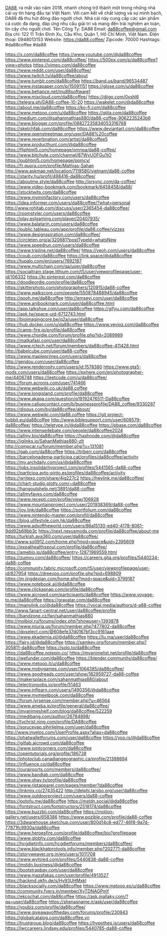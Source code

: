 <a href="https://da88.coffee/">DA88</a>, ra mắt vào năm 2018, nhanh chóng trở thành một trong những nhà cái uy tín hàng đầu tại Việt Nam. Với cam kết về chất lượng và sự minh bạch, DA88 đã thu hút đông đảo người chơi. Nhà cái này cung cấp các sản phẩm cá cược đa dạng, đáp ứng nhu cầu giải trí và mang đến trải nghiệm an toàn, tin cậy cho người chơi.
Tên Công Ty: DA88
Email: da88coffee@gmail.com
Địa chỉ: 122 11 Trần Đình Xu, Cầu Kho, Quận 1, Hồ Chí Minh, Việt Nam.
Điện thoại: 0948013153
Website: <a href="https://da88.coffee/">https://da88.coffee/</a>
Zipcode: 70000
Hashtags: #da88coffee #da88

<a href="https://x.com/da88coffee">https://x.com/da88coffee</a>
<a href="https://www.youtube.com/@da88coffee">https://www.youtube.com/@da88coffee</a>
<a href="https://www.pinterest.com/da88coffee/">https://www.pinterest.com/da88coffee/</a>
<a href="https://500px.com/p/da88coffee?view=photos">https://500px.com/p/da88coffee?view=photos</a>
<a href="https://vimeo.com/da88coffee">https://vimeo.com/da88coffee</a>
<a href="https://www.reddit.com/user/da88coffee/">https://www.reddit.com/user/da88coffee/</a>
<a href="https://www.twitch.tv/da88coffee/about">https://www.twitch.tv/da88coffee/about</a>
<a href="https://www.tumblr.com/da88coffee">https://www.tumblr.com/da88coffee</a>
<a href="https://band.us/band/96534487">https://band.us/band/96534487</a>
<a href="https://www.instapaper.com/p/15091151">https://www.instapaper.com/p/15091151</a>
<a href="https://glose.com/u/da88coffee">https://glose.com/u/da88coffee</a>
<a href="https://www.behance.net/mu88software1">https://www.behance.net/mu88software1</a>
<a href="https://www.mixcloud.com/da88coffee/">https://www.mixcloud.com/da88coffee/</a>
<a href="https://diigo.com/0xshl6">https://diigo.com/0xshl6</a>
<a href="https://telegra.ph/DA88-coffee-10-20">https://telegra.ph/DA88-coffee-10-20</a>
<a href="https://wakelet.com/@da88coffee">https://wakelet.com/@da88coffee</a>
<a href="https://about.me/da88coffee">https://about.me/da88coffee</a>
<a href="https://ko-fi.com/da88coffee">https://ko-fi.com/da88coffee</a>
<a href="https://www.metooo.com/u/da88coffee">https://www.metooo.com/u/da88coffee</a>
<a href="https://qiita.com/da88coffee">https://qiita.com/da88coffee</a>
<a href="https://medium.com/@sahanmathias880/da88-coffee-9062235243b6">https://medium.com/@sahanmathias880/da88-coffee-9062235243b6</a>
<a href="https://www.blogger.com/profile/08827235834053316768">https://www.blogger.com/profile/08827235834053316768</a>
<a href="https://sketchfab.com/da88coffee">https://sketchfab.com/da88coffee</a>
<a href="https://www.deviantart.com/da88coffee">https://www.deviantart.com/da88coffee</a>
<a href="https://www.openstreetmap.org/user/DA88%20coffee">https://www.openstreetmap.org/user/DA88%20coffee</a>
<a href="https://www.reverbnation.com/artist/da88coffee5">https://www.reverbnation.com/artist/da88coffee5</a>
<a href="https://www.producthunt.com/@da88coffee">https://www.producthunt.com/@da88coffee</a>
<a href="https://fliphtml5.com/homepage/omnpa/da88-coffee/">https://fliphtml5.com/homepage/omnpa/da88-coffee/</a>
<a href="https://www.bitchute.com/channel/87WvUOFGu1tO">https://www.bitchute.com/channel/87WvUOFGu1tO</a>
<a href="https://pubhtml5.com/homepage/ppmcy/">https://pubhtml5.com/homepage/ppmcy/</a>
<a href="https://fr.quora.com/profile/Mathias-Sahan">https://fr.quora.com/profile/Mathias-Sahan</a>
<a href="http://www.askmap.net/location/7119580/vietnam/da88-coffee">http://www.askmap.net/location/7119580/vietnam/da88-coffee</a>
<a href="https://starity.hu/profil/498416-da88coffee/">https://starity.hu/profil/498416-da88coffee/</a>
<a href="https://aboutme.style/da88coffee">https://aboutme.style/da88coffee</a>
<a href="http://prsync.com/da-coffee/">http://prsync.com/da-coffee/</a>
<a href="https://www.video-bookmark.com/bookmark/6458458/da88/">https://www.video-bookmark.com/bookmark/6458458/da88/</a>
<a href="https://stocktwits.com/da88coffee">https://stocktwits.com/da88coffee</a>
<a href="https://www.myminifactory.com/users/da88coffee">https://www.myminifactory.com/users/da88coffee</a>
<a href="https://idea.informer.com/users/da88coffee/?what=personal">https://idea.informer.com/users/da88coffee/?what=personal</a>
<a href="http://www.rohitab.com/discuss/user/2365454-da88coffee/">http://www.rohitab.com/discuss/user/2365454-da88coffee/</a>
<a href="https://roomstyler.com/users/da88coffee">https://roomstyler.com/users/da88coffee</a>
<a href="https://play.eslgaming.com/player/20407935/">https://play.eslgaming.com/player/20407935/</a>
<a href="https://www.balatarin.com/users/da88coffee">https://www.balatarin.com/users/da88coffee</a>
<a href="https://public.tableau.com/app/profile/da88.coffee/vizzes">https://public.tableau.com/app/profile/da88.coffee/vizzes</a>
<a href="https://www.designspiration.com/da88coffee/">https://www.designspiration.com/da88coffee/</a>
<a href="https://circleten.org/a/320681?postTypeId=whatsNew">https://circleten.org/a/320681?postTypeId=whatsNew</a>
<a href="https://www.speedrun.com/users/da88coffee">https://www.speedrun.com/users/da88coffee</a>
<a href="https://www.tripline.net/da88coffee/">https://www.tripline.net/da88coffee/</a>
<a href="https://veoh.com/users/da88coffee">https://veoh.com/users/da88coffee</a>
<a href="https://coub.com/da88coffee">https://coub.com/da88coffee</a>
<a href="https://link.space/@da88coffee">https://link.space/@da88coffee</a>
<a href="https://tupalo.com/en/users/7692187">https://tupalo.com/en/users/7692187</a>
<a href="https://www.multichain.com/qa/user/da88coffee">https://www.multichain.com/qa/user/da88coffee</a>
<a href="https://socialtrain.stage.lithium.com/t5/user/viewprofilepage/user-id/106332">https://socialtrain.stage.lithium.com/t5/user/viewprofilepage/user-id/106332</a>
<a href="https://kr.pinterest.com/da88coffee">https://kr.pinterest.com/da88coffee</a>
<a href="https://doodleordie.com/profile/da88coffee">https://doodleordie.com/profile/da88coffee</a>
<a href="https://skitterphoto.com/photographers/120915/da88-coffee">https://skitterphoto.com/photographers/120915/da88-coffee</a>
<a href="https://www.walkscore.com/people/550878488945/da88coffee">https://www.walkscore.com/people/550878488945/da88coffee</a>
<a href="https://qooh.me/da88coffee">https://qooh.me/da88coffee</a>
<a href="http://emseyi.com/user/da88coffee">http://emseyi.com/user/da88coffee</a>
<a href="https://www.anibookmark.com/user/da88coffee.html">https://www.anibookmark.com/user/da88coffee.html</a>
<a href="https://app.talkshoe.com/user/da88coffee">https://app.talkshoe.com/user/da88coffee</a>
<a href="https://gifyu.com/da88coffee">https://gifyu.com/da88coffee</a>
<a href="https://apk.tw/space-uid-6712743.html">https://apk.tw/space-uid-6712743.html</a>
<a href="https://bioimagingcore.be/q2a/user/da88coffee">https://bioimagingcore.be/q2a/user/da88coffee</a>
<a href="https://hub.docker.com/u/da88coffee">https://hub.docker.com/u/da88coffee</a>
<a href="https://www.vevioz.com/da88coffee">https://www.vevioz.com/da88coffee</a>
<a href="https://camp-fire.jp/profile/da88coffee">https://camp-fire.jp/profile/da88coffee</a>
<a href="https://www.chordie.com/forum/profile.php?id=2089989">https://www.chordie.com/forum/profile.php?id=2089989</a>
<a href="https://matkafasi.com/user/da88coffee">https://matkafasi.com/user/da88coffee</a>
<a href="https://www.rctech.net/forum/members/da88coffee-411428.html">https://www.rctech.net/forum/members/da88coffee-411428.html</a>
<a href="http://babelcube.com/user/da88-coffee">http://babelcube.com/user/da88-coffee</a>
<a href="https://www.mapleprimes.com/users/da88coffee">https://www.mapleprimes.com/users/da88coffee</a>
<a href="http://gendou.com/user/da88coffee">http://gendou.com/user/da88coffee</a>
<a href="https://www.renderosity.com/users/id:1578380">https://www.renderosity.com/users/id:1578380</a>
<a href="https://www.gta5-mods.com/users/da88coffee">https://www.gta5-mods.com/users/da88coffee</a>
<a href="https://pxhere.com/en/photographer-me/4406748">https://pxhere.com/en/photographer-me/4406748</a>
<a href="https://leetcode.com/u/da88coffee/">https://leetcode.com/u/da88coffee/</a>
<a href="https://forum.acronis.com/user/741466">https://forum.acronis.com/user/741466</a>
<a href="https://www.webwiki.co.uk/da88.coffee">https://www.webwiki.co.uk/da88.coffee</a>
<a href="https://www.longisland.com/profile/da88coffee">https://www.longisland.com/profile/da88coffee</a>
<a href="https://www.akaqa.com/question/q19192476511-Da88coffee">https://www.akaqa.com/question/q19192476511-Da88coffee</a>
<a href="https://www.callupcontact.com/b/businessprofile/DA88_coffee/9330287">https://www.callupcontact.com/b/businessprofile/DA88_coffee/9330287</a>
<a href="https://disqus.com/by/da88coffee/about/">https://disqus.com/by/da88coffee/about/</a>
<a href="https://www.webwiki.com/da88.coffee">https://www.webwiki.com/da88.coffee</a>
<a href="https://git.project-hobbit.eu/da88coffee">https://git.project-hobbit.eu/da88coffee</a>
<a href="http://www.biblesupport.com/user/608579-da88coffee/">http://www.biblesupport.com/user/608579-da88coffee/</a>
<a href="https://teletype.in/@da88coffee">https://teletype.in/@da88coffee</a>
<a href="https://pbase.com/da88coffee">https://pbase.com/da88coffee</a>
<a href="https://www.intensedebate.com/people/da88coffee2024">https://www.intensedebate.com/people/da88coffee2024</a>
<a href="https://allmy.bio/da88coffee">https://allmy.bio/da88coffee</a>
<a href="https://hashnode.com/@da88coffee">https://hashnode.com/@da88coffee</a>
<a href="https://iglinks.io/SahanMathias880-zlt">https://iglinks.io/SahanMathias880-zlt</a>
<a href="http://compcar.ru/forum/member.php?u=131081">http://compcar.ru/forum/member.php?u=131081</a>
<a href="https://gab.com/da88coffee">https://gab.com/da88coffee</a>
<a href="https://triberr.com/da88coffee">https://triberr.com/da88coffee</a>
<a href="https://barcelonadema-participa.cat/profiles/da88coffee/activity">https://barcelonadema-participa.cat/profiles/da88coffee/activity</a>
<a href="https://my.archdaily.com/us/@da88coffee">https://my.archdaily.com/us/@da88coffee</a>
<a href="https://jobs.insolidarityproject.com/profiles/5441565-da88-coffee">https://jobs.insolidarityproject.com/profiles/5441565-da88-coffee</a>
<a href="https://participa.ayto-pinto.es/profiles/da88coffee/activity">https://participa.ayto-pinto.es/profiles/da88coffee/activity</a>
<a href="https://writexo.com/share/4jg227c2">https://writexo.com/share/4jg227c2</a>
<a href="https://heylink.me/da88coffee/">https://heylink.me/da88coffee/</a>
<a href="https://chart-studio.plotly.com/~da88coffee">https://chart-studio.plotly.com/~da88coffee</a>
<a href="https://hangoutshelp.net/3891/da88-coffee">https://hangoutshelp.net/3891/da88-coffee</a>
<a href="https://allmyfaves.com/da88coffee">https://allmyfaves.com/da88coffee</a>
<a href="https://www.recepti.com/profile/view/106928">https://www.recepti.com/profile/view/106928</a>
<a href="https://www.mountainproject.com/user/201938369/da88-coffee">https://www.mountainproject.com/user/201938369/da88-coffee</a>
<a href="https://joy.link/da88coffee">https://joy.link/da88coffee</a>
<a href="https://portfolium.com/da88coffee">https://portfolium.com/da88coffee</a>
<a href="https://www.nintendo-master.com/profil/da88coffee">https://www.nintendo-master.com/profil/da88coffee</a>
<a href="https://blog.ulifestyle.com.hk/da88coffee">https://blog.ulifestyle.com.hk/da88coffee</a>
<a href="https://www.adsoftheworld.com/users/86a15130-ed40-4178-8061-9dd92b69bb3c">https://www.adsoftheworld.com/users/86a15130-ed40-4178-8061-9dd92b69bb3c</a>
<a href="https://next.nexusmods.com/profile/da88coffee/about-me">https://next.nexusmods.com/profile/da88coffee/about-me</a>
<a href="https://turkish.ava360.com/user/da88coffee/">https://turkish.ava360.com/user/da88coffee/</a>
<a href="http://www.so0912.com/home.php?mod=space&uid=2395609">http://www.so0912.com/home.php?mod=space&uid=2395609</a>
<a href="https://expathealthseoul.com/profile/da88coffee/">https://expathealthseoul.com/profile/da88coffee/</a>
<a href="https://ameblo.jp/da88coffee/entry-12871969559.html">https://ameblo.jp/da88coffee/entry-12871969559.html</a>
<a href="https://zumvu.com/da88coffee/">https://zumvu.com/da88coffee/</a>
<a href="https://careers.gita.org/profiles/5440234-da88-coffee">https://careers.gita.org/profiles/5440234-da88-coffee</a>
<a href="https://community.fabric.microsoft.com/t5/user/viewprofilepage/user-id/827954">https://community.fabric.microsoft.com/t5/user/viewprofilepage/user-id/827954</a>
<a href="https://dreevoo.com/profile.php?pid=698809">https://dreevoo.com/profile.php?pid=698809</a>
<a href="https://m.jingdexian.com/home.php?mod=space&uid=3799187">https://m.jingdexian.com/home.php?mod=space&uid=3799187</a>
<a href="https://www.notebook.ai/@da88coffee">https://www.notebook.ai/@da88coffee</a>
<a href="https://www.clickasnap.com/profile/da88coffee">https://www.clickasnap.com/profile/da88coffee</a>
<a href="https://www.aicrowd.com/participants/da88coffee">https://www.aicrowd.com/participants/da88coffee</a>
<a href="https://www.voyage-to.me/da88coffee">https://www.voyage-to.me/da88coffee</a>
<a href="https://gravatar.com/da88coffee">https://gravatar.com/da88coffee</a>
<a href="https://manylink.co/@da88coffee">https://manylink.co/@da88coffee</a>
<a href="https://vocal.media/authors/d-a88-coffee">https://vocal.media/authors/d-a88-coffee</a>
<a href="http://www.fanart-central.net/user/da88coffee/profile">http://www.fanart-central.net/user/da88coffee/profile</a>
<a href="https://bandzone.cz/fan/sahanmathias880">https://bandzone.cz/fan/sahanmathias880</a>
<a href="http://molbiol.ru/forums/index.php?showuser=1393878">http://molbiol.ru/forums/index.php?showuser=1393878</a>
<a href="https://www.iniuria.us/forum/member.php?477802-da88coffee">https://www.iniuria.us/forum/member.php?477802-da88coffee</a>
<a href="https://doselect.com/@608efe37d0167bf3cc9161aae">https://doselect.com/@608efe37d0167bf3cc9161aae</a>
<a href="https://www.ekademia.pl/@da88coffee">https://www.ekademia.pl/@da88coffee</a>
<a href="https://lu.ma/user/da88coffee">https://lu.ma/user/da88coffee</a>
<a href="https://fairy.id/@da88coffee">https://fairy.id/@da88coffee</a>
<a href="https://samkey.org/forum/member.php?305811-da88coffee">https://samkey.org/forum/member.php?305811-da88coffee</a>
<a href="https://solo.to/da88coffee">https://solo.to/da88coffee</a>
<a href="https://da88coffee.notepin.co/">https://da88coffee.notepin.co/</a>
<a href="https://myanimelist.net/profile/da88coffee">https://myanimelist.net/profile/da88coffee</a>
<a href="https://wefunder.com/da88coffee">https://wefunder.com/da88coffee</a>
<a href="https://blender.community/da88coffee/">https://blender.community/da88coffee/</a>
<a href="https://www.metooo.it/u/da88coffee">https://www.metooo.it/u/da88coffee</a>
<a href="https://www.mobygames.com/user/1064385/da88coffee/">https://www.mobygames.com/user/1064385/da88coffee/</a>
<a href="https://www.goodreads.com/user/show/182959727-da88-coffee">https://www.goodreads.com/user/show/182959727-da88-coffee</a>
<a href="https://makersplace.com/sahanmathias880/about">https://makersplace.com/sahanmathias880/about</a>
<a href="https://electronoobs.io/profile/51463">https://electronoobs.io/profile/51463</a>
<a href="https://www.inflearn.com/users/1490356/@da88coffee">https://www.inflearn.com/users/1490356/@da88coffee</a>
<a href="https://www.mymeetbook.com/da88coffee">https://www.mymeetbook.com/da88coffee</a>
<a href="https://forum.lyrsense.com/member.php?u=46564">https://forum.lyrsense.com/member.php?u=46564</a>
<a href="https://www.ameba.jp/profile/general/da88coffee/">https://www.ameba.jp/profile/general/da88coffee/</a>
<a href="https://myanimeshelf.com/blog/da88coffee/522259">https://myanimeshelf.com/blog/da88coffee/522259</a>
<a href="https://medibang.com/author/26784898/">https://medibang.com/author/26784898/</a>
<a href="https://tvchrist.ning.com/profile/DA88coffee">https://tvchrist.ning.com/profile/DA88coffee</a>
<a href="https://sorucevap.sihirlielma.com/user/da88coffee">https://sorucevap.sihirlielma.com/user/da88coffee</a>
<a href="http://www.invelos.com/UserProfile.aspx?alias=da88coffee">http://www.invelos.com/UserProfile.aspx?alias=da88coffee</a>
<a href="https://phatwalletforums.com/user/da88coffee">https://phatwalletforums.com/user/da88coffee</a>
<a href="https://yoo.rs/@da88coffee">https://yoo.rs/@da88coffee</a>
<a href="https://gitlab.aicrowd.com/da88coffee">https://gitlab.aicrowd.com/da88coffee</a>
<a href="https://www.jointcorners.com/da88coffee">https://www.jointcorners.com/da88coffee</a>
<a href="https://opentutorials.org/profile/186738">https://opentutorials.org/profile/186738</a>
<a href="https://photoclub.canadiangeographic.ca/profile/21398694">https://photoclub.canadiangeographic.ca/profile/21398694</a>
<a href="https://influence.co/da88coffee">https://influence.co/da88coffee</a>
<a href="https://ourairports.com/members/da88coffee/">https://ourairports.com/members/da88coffee/</a>
<a href="https://www.bandlab.com/da88coffee">https://www.bandlab.com/da88coffee</a>
<a href="https://www.ohay.tv/profile/da88coffee">https://www.ohay.tv/profile/da88coffee</a>
<a href="https://www.riptapparel.com/pages/member?da88coffee">https://www.riptapparel.com/pages/member?da88coffee</a>
<a href="https://linkmix.co/27435422">https://linkmix.co/27435422</a>
<a href="http://delphi.larsbo.org/user/da88coffee">http://delphi.larsbo.org/user/da88coffee</a>
<a href="https://www.outdoorproject.com/users/da88-coffee">https://www.outdoorproject.com/users/da88-coffee</a>
<a href="https://potofu.me/da88coffee">https://potofu.me/da88coffee</a>
<a href="https://mstdn.social/@da88coffee">https://mstdn.social/@da88coffee</a>
<a href="https://fontstruct.com/fontstructors/2518174/da88coffee">https://fontstruct.com/fontstructors/2518174/da88coffee</a>
<a href="https://www.buzzbii.com/da88coffee">https://www.buzzbii.com/da88coffee</a>
<a href="https://motion-gallery.net/users/658386">https://motion-gallery.net/users/658386</a>
<a href="https://www.pozible.com/profile/da88-coffee">https://www.pozible.com/profile/da88-coffee</a>
<a href="https://3dwarehouse.sketchup.com/user/800d14c8-ed77-46f8-9a7d-77871fc9930a/da88coffee">https://3dwarehouse.sketchup.com/user/800d14c8-ed77-46f8-9a7d-77871fc9930a/da88coffee</a>
<a href="https://www.heroesfire.com/profile/da88coffee/bio?profilepage">https://www.heroesfire.com/profile/da88coffee/bio?profilepage</a>
<a href="https://www.globhy.com/da88coffee">https://www.globhy.com/da88coffee</a>
<a href="https://hcgdietinfo.com/hcgdietforums/members/da88coffee/">https://hcgdietinfo.com/hcgdietforums/members/da88coffee/</a>
<a href="https://www.blackhatprotools.info/member.php?202771-da88coffee">https://www.blackhatprotools.info/member.php?202771-da88coffee</a>
<a href="https://storyweaver.org.in/en/users/1011708">https://storyweaver.org.in/en/users/1011708</a>
<a href="https://www.wvhired.com/profiles/5440838-da88-coffee">https://www.wvhired.com/profiles/5440838-da88-coffee</a>
<a href="https://mstdn.business/@da88coffee">https://mstdn.business/@da88coffee</a>
<a href="https://bootstrapbay.com/user/da88coffee">https://bootstrapbay.com/user/da88coffee</a>
<a href="https://www.mazafakas.com/user/profile/4913527">https://www.mazafakas.com/user/profile/4913527</a>
<a href="https://hackmd.okfn.de/s/Hy93UHMxkl">https://hackmd.okfn.de/s/Hy93UHMxkl</a>
<a href="https://blacksocially.com/da88coffee">https://blacksocially.com/da88coffee</a>
<a href="https://www.metooo.es/u/da88coffee">https://www.metooo.es/u/da88coffee</a>
<a href="https://community.fyers.in/member/XyTDNAGPmY">https://community.fyers.in/member/XyTDNAGPmY</a>
<a href="https://ekcochat.com/da88coffee">https://ekcochat.com/da88coffee</a>
<a href="https://ask.mallaky.com/?qa=user/da88coffee">https://ask.mallaky.com/?qa=user/da88coffee</a>
<a href="https://shenasname.ir/ask/user/da88coffee">https://shenasname.ir/ask/user/da88coffee</a>
<a href="https://youbiz.com/profile/da88coffee/">https://youbiz.com/profile/da88coffee/</a>
<a href="https://www.giveawayoftheday.com/forums/profile/230943">https://www.giveawayoftheday.com/forums/profile/230943</a>
<a href="https://globalcatalog.com/da88coffee.vn">https://globalcatalog.com/da88coffee.vn</a>
<a href="https://trustgroup.blog/da88coffee">https://trustgroup.blog/da88coffee</a>
<a href="https://hypothes.is/users/da88coffee">https://hypothes.is/users/da88coffee</a>
<a href="https://lwccareers.lindsey.edu/profiles/5440785-da88-coffee">https://lwccareers.lindsey.edu/profiles/5440785-da88-coffee</a>